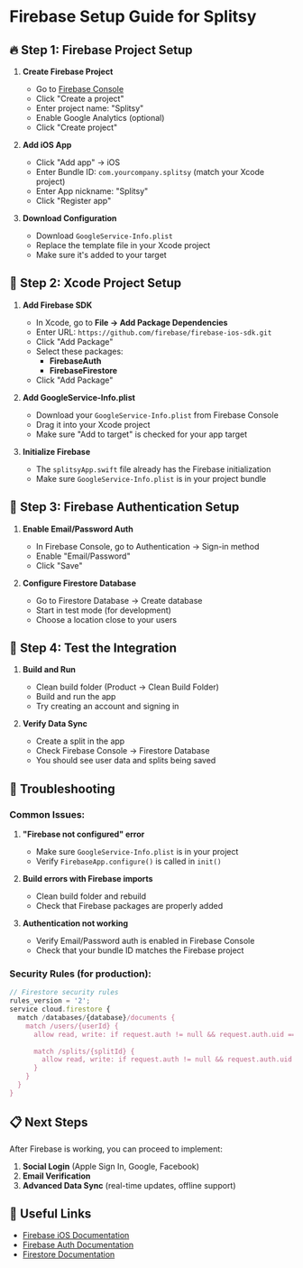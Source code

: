 # Firebase Setup Guide for Splitsy

## 🔥 Step 1: Firebase Project Setup

1. **Create Firebase Project**
   - Go to [Firebase Console](https://console.firebase.google.com/)
   - Click "Create a project"
   - Enter project name: "Splitsy"
   - Enable Google Analytics (optional)
   - Click "Create project"

2. **Add iOS App**
   - Click "Add app" → iOS
   - Enter Bundle ID: `com.yourcompany.splitsy` (match your Xcode project)
   - Enter App nickname: "Splitsy"
   - Click "Register app"

3. **Download Configuration**
   - Download `GoogleService-Info.plist`
   - Replace the template file in your Xcode project
   - Make sure it's added to your target

## 📱 Step 2: Xcode Project Setup

1. **Add Firebase SDK**
   - In Xcode, go to **File → Add Package Dependencies**
   - Enter URL: `https://github.com/firebase/firebase-ios-sdk.git`
   - Click "Add Package"
   - Select these packages:
     - **FirebaseAuth**
     - **FirebaseFirestore**
   - Click "Add Package"

2. **Add GoogleService-Info.plist**
   - Download your `GoogleService-Info.plist` from Firebase Console
   - Drag it into your Xcode project
   - Make sure "Add to target" is checked for your app target

3. **Initialize Firebase**
   - The `splitsyApp.swift` file already has the Firebase initialization
   - Make sure `GoogleService-Info.plist` is in your project bundle

## 🔐 Step 3: Firebase Authentication Setup

1. **Enable Email/Password Auth**
   - In Firebase Console, go to Authentication → Sign-in method
   - Enable "Email/Password"
   - Click "Save"

2. **Configure Firestore Database**
   - Go to Firestore Database → Create database
   - Start in test mode (for development)
   - Choose a location close to your users

## 🚀 Step 4: Test the Integration

1. **Build and Run**
   - Clean build folder (Product → Clean Build Folder)
   - Build and run the app
   - Try creating an account and signing in

2. **Verify Data Sync**
   - Create a split in the app
   - Check Firebase Console → Firestore Database
   - You should see user data and splits being saved

## 🔧 Troubleshooting

### Common Issues:

1. **"Firebase not configured" error**
   - Make sure `GoogleService-Info.plist` is in your project
   - Verify `FirebaseApp.configure()` is called in `init()`

2. **Build errors with Firebase imports**
   - Clean build folder and rebuild
   - Check that Firebase packages are properly added

3. **Authentication not working**
   - Verify Email/Password auth is enabled in Firebase Console
   - Check that your bundle ID matches the Firebase project

### Security Rules (for production):

```javascript
// Firestore security rules
rules_version = '2';
service cloud.firestore {
  match /databases/{database}/documents {
    match /users/{userId} {
      allow read, write: if request.auth != null && request.auth.uid == userId;
      
      match /splits/{splitId} {
        allow read, write: if request.auth != null && request.auth.uid == userId;
      }
    }
  }
}
```

## 📋 Next Steps

After Firebase is working, you can proceed to implement:
1. **Social Login** (Apple Sign In, Google, Facebook)
2. **Email Verification**
3. **Advanced Data Sync** (real-time updates, offline support)

## 🔗 Useful Links

- [Firebase iOS Documentation](https://firebase.google.com/docs/ios/setup)
- [Firebase Auth Documentation](https://firebase.google.com/docs/auth/ios/start)
- [Firestore Documentation](https://firebase.google.com/docs/firestore/quickstart)
